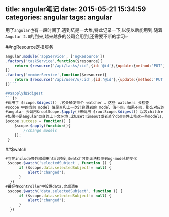title: angular笔记
date: 2015-05-21 15:34:59
categories: angular
tags: angular
---
用了`angular`也有一段时间了,遇到坑是一大堆,特此记录一下,以便以后能用到.随着`Angular 2.0`的到来,越来越多的公司会用到,还需要不断的学习~
<!--more-->
##ngResource定指服务
```js
angular.module('appService', ['ngResource'])
.factory('taskService',function($resource){
	return $resource('/api/tasks/:id',{id:'@id'},{update:{method:'PUT'}});
})
.factory('memberService',function($resource){
	return $resource('/api/user/u/:id',{id:'@id'},{update:{method:'PUT'},insert :{method : 'POST'}});
})```

##$apply和$digest
```js
#调用了 $scope.$digest() ,它会触发每个 watcher 。这些 watchers 会检查
#scope 中的当前 model 值是否和上一次计算得到的 model 值不同。如果不同，那么对应的回调函数会被执行。
#angular 会调用$rootScope.$apply()来调用 $rootScope.$digest() 以及children
#如果不是angular自身的上下文环境,比如setTimeout或者某个dom事件上修改一些models,一般会用
$scope.success = function() {
	$scope.$apply(function(){
		//change models
	});
 }
```

##$watch
```js
#当在include等外部调用html时候,$watch可能无法检测到ng-model的变化
 $scope.$watch('selectedSubject', function () {
	  if ($scope.data.selectedSubject!= null) {
		  alert("changed");
	  }
  })
#最好在controller中设置data,之后调用
 $scope.$watch('data.selectedSubject', function () {
	  if ($scope.data.selectedSubject!= null) {
		  alert("changed");
	  }
  })
```
